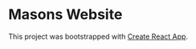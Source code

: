 # Masons Website

This project was bootstrapped with [Create React App](https://github.com/facebook/create-react-app).
